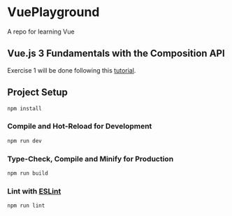# VuePlayground

A repo for learning Vue

## Vue.js 3 Fundamentals with the Composition API
Exercise 1 will be done following this [tutorial](https://vueschool.io/courses/vue-js-fundamentals-with-the-composition-api).

## Project Setup

```sh
npm install
```

### Compile and Hot-Reload for Development

```sh
npm run dev
```

### Type-Check, Compile and Minify for Production

```sh
npm run build
```

### Lint with [ESLint](https://eslint.org/)

```sh
npm run lint
```
